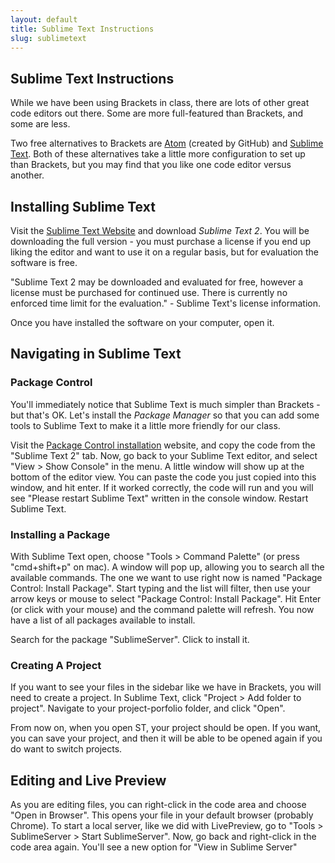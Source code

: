 ```yaml
---
layout: default
title: Sublime Text Instructions
slug: sublimetext
---
```


## Sublime Text Instructions

While we have been using Brackets in class, there are lots of other great code editors out there.  Some are more full-featured than Brackets, and some are less.

Two free alternatives to Brackets are [Atom](http://www.atom.io) (created by GitHub) and [Sublime Text](http://www.sublimetext.com/).  Both of these alternatives take a little more configuration to set up than Brackets, but you may find that you like one code editor versus another.

## Installing Sublime Text

Visit the [Sublime Text Website](http://www.sublimetext.com/2) and download *Sublime Text 2*.  You will be downloading the full version - you must purchase a license if you end up liking the editor and want to use it on a regular basis, but for evaluation the software is free.

"Sublime Text 2 may be downloaded and evaluated for free, however a license must be purchased for continued use. There is currently no enforced time limit for the evaluation." - Sublime Text's license information.

Once you have installed the software on your computer, open it.

## Navigating in Sublime Text

### Package Control

You'll immediately notice that Sublime Text is much simpler than Brackets - but that's OK.  Let's install the *Package Manager* so that you can add some tools to Sublime Text to make it a little more friendly for our class.

Visit the [Package Control installation](https://sublime.wbond.net/installation#st2) website, and copy the code from the "Sublime Text 2" tab.  Now, go back to your Sublime Text editor, and select "View > Show Console" in the menu.  A little window will show up at the bottom of the editor view.  You can paste the code you just copied into this window, and hit enter.  If it worked correctly, the code will run and you will see "Please restart Sublime Text" written in the console window.  Restart Sublime Text.

### Installing a Package

With Sublime Text open, choose "Tools > Command Palette" (or press "cmd+shift+p" on mac).  A window will pop up, allowing you to search all the available commands.  The one we want to use right now is named "Package Control: Install Package".  Start typing and the list will filter, then use your arrow keys or mouse to select "Package Control: Install Package". Hit Enter (or click with your mouse) and the command palette will refresh.  You now have a list of all packages available to install.

Search for the package "SublimeServer".  Click to install it.

### Creating A Project

If you want to see your files in the sidebar like we have in Brackets, you will need to create a project.  In Sublime Text, click "Project > Add folder to project".  Navigate to your project-porfolio folder, and click "Open".

From now on, when you open ST, your project should be open.  If you want, you can save your project, and then it will be able to be opened again if you do want to switch projects.

## Editing and Live Preview

As you are editing files, you can right-click in the code area and choose "Open in Browser".  This opens your file in your default browser (probably Chrome).  To start a local server, like we did with LivePreview, go to "Tools > SublimeServer > Start SublimeServer".  Now, go back and right-click in the code area again.  You'll see a new option for "View in Sublime Server"